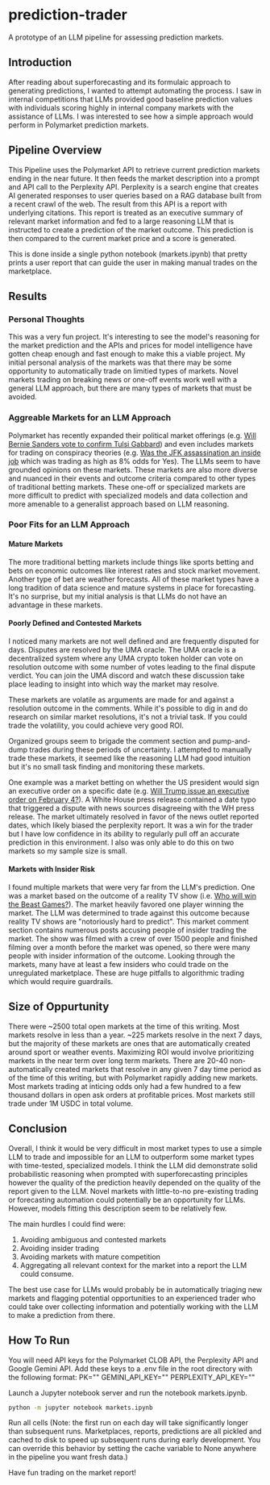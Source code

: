 # prediction-trader
A prototype of an LLM pipeline for assessing prediction markets.

## Introduction
After reading about superforecasting and its formulaic approach to generating
predictions, I wanted to attempt automating the process. I saw in internal
competitions that LLMs provided good baseline prediction values with individuals
scoring highly in internal company markets with the assistance of LLMs. I was
interested to see how a simple approach would perform in Polymarket prediction
markets.

## Pipeline Overview
This Pipeline uses the Polymarket API to retrieve current prediction markets
ending in the near future. It then feeds the market description into a prompt
and API call to the Perplexity API. Perplexity is a search engine that creates
AI generated responses to user queries based on a RAG database built from a
recent crawl of the web. The result from this API is a report with underlying
citations. This report is treated as an executive summary of relevant market
information and fed to a large reasoning LLM that is instructed to create a
prediction of the market outcome. This prediction is then compared to the
current market price and a score is generated.

This is done inside a single python notebook (markets.ipynb) that pretty prints
a user report that can guide the user in making manual trades on the
marketplace.

## Results

### Personal Thoughts
This was a very fun project. It's interesting to see the model's reasoning for
the market prediction and the APIs and prices for model intelligence have gotten
cheap enough and fast enough to make this a viable project. My initial personal
analysis of the markets was that there may be some opportunity to automatically
trade on limitied types of markets. Novel markets trading on breaking news or
one-off events work well with a general LLM approach, but there are many types
of markets that must be avoided.

### Aggreable Markets for an LLM Approach
Polymarket has recently expanded their political market offerings (e.g. [Will
Bernie Sanders vote to confirm Tulsi
Gabbard](https://polymarket.com/event/which-senators-will-vote-to-confirm-tulsi-gabbard))
and even includes markets for trading on conspiracy theories (e.g. [Was the JFK
assassination an inside
job](https://polymarket.com/event/was-jfk-assassination-an-inside-job-march-31?tid=1742326836894)
which was trading as high as 8% odds for Yes). The LLMs seem to have grounded
opinions on these markets. These markets are also more diverse and nuanced in
their events and outcome criteria compared to other types of traditional betting
markets. These one-off or specialized markets are more difficult to predict with
specialized models and data collection and more amenable to a generalist
approach based on LLM reasoning.

### Poor Fits for an LLM Approach
#### Mature Markets
The more traditional betting markets include things like sports betting and bets
on economic outcomes like interest rates and stock market movement. Another type
of bet are weather forecasts. All of these market types have a long tradition of
data science and mature systems in place for forecasting. It's no surprise, but
my initial analysis is that LLMs do not have an advantage in these markets.

#### Poorly Defined and Contested Markets
I noticed many markets are not well defined and are frequently disputed for
days. Disputes are resolved by the UMA oracle. The UMA oracle is a decentralized
system where any UMA crypto token holder can vote on resolution outcome with
some number of votes leading to the final dispute verdict. You can join the UMA
discord and watch these discussion take place leading to insight into which way
the market may resolve.

These markets are volatile as arguments are made for and against a resolution
outcome in the comments. While it's possible to dig in and do research on
similar market resolutions, it's not a trivial task. If you could trade the
volatility, you could achieve very good ROI.

Organized groups seem to brigade the comment section and pump-and-dump trades
during these periods of uncertainty. I attempted to manually trade these
markets, it seemed like the reasoning LLM had good intuition but it's no small
task finding and monitoring these markets.

One example was a market betting on whether the US president would sign an
executive order on a specific date (e.g. [Will Trump issue an executive order on
February
4?](https://polymarket.com/event/will-trump-issue-an-executive-order-on-february-4/will-trump-issue-an-executive-order-on-february-4)).
A White House press release contained a date typo that triggered a dispute with
news sources disagreeing with the WH press release. The market ultimately
resolved in favor of the news outlet reported dates, which likely biased the
perplexity report. It was a win for the trader but I have low confidence in its
ability to regularly pull off an accurate prediction in this environment. I also
was only able to do this on two markets so my sample size is small.

#### Markets with Insider Risk
I found multiple markets that were very far from the LLM's prediction. One was a
market based on the outcome of a reality TV show (i.e. [Who will win the Beast
Games?](https://polymarket.com/event/who-will-win-the-beast-games?tid=1742327690961)).
The market heavily favored one player winning the market. The LLM was determined
to trade against this outcome because reality TV shows are "notoriously hard to
predict". This market comment section contains numerous posts accusing people of
insider trading the market. The show was filmed with a crew of over 1500 people
and finished filming over a month before the market was opened, so there were
many people with insider information of the outcome. Looking through the
markets, many have at least a few insiders who could trade on the unregulated
marketplace. These are huge pitfalls to algorithmic trading which would require
guardrails.

## Size of Oppurtunity
There were ~2500 total open markets at the time of this writing. Most markets
resolve in less than a year. ~225 markets resolve in the next 7 days, but the
majority of these markets are ones that are automatically created around sport
or weather events. Maximizing ROI would involve prioritizing markets in the near
term over long term markets. There are 20-40 non-automatically created markets
that resolve in any given 7 day time period as of the time of this writing, but
with Polymarket rapidly adding new markets. Most markets trading at inticing
odds only had a few hundred to a few thousand dollars in open ask orders at
profitable prices. Most markets still trade under 1M USDC in total volume.

## Conclusion
Overall, I think it would be very difficult in most market types to use a simple
LLM to trade and impossible for an LLM to outperform some market types with
time-tested, specialized models. I think the LLM did demonstrate solid
probabilistic reasoning when prompted with superforecasting principles however
the quality of the prediction heavily depended on the quality of the report
given to the LLM. Novel markets with little-to-no pre-existing trading or
forecasting automation could potentially be an opportunity for LLMs. However,
models fitting this description seem to be relatively few.

The main hurdles I could find were:
 1) Avoiding ambiguous and contested markets
 2) Avoiding insider trading
 3) Avoiding markets with mature competition
 4) Aggregating all relevant context for the market into a report the LLM could
    consume.
 
The best use case for LLMs would probably be in automatically triaging new
markets and flagging potential opportunities to an experienced trader who could
take over collecting information and potentially working with the LLM to make a
prediction from there.

## How To Run
You will need API keys for the Polymarket CLOB API, the Perplexity API and
Google Gemini API. Add these keys to a .env file in the root directory with the
following format: PK="" GEMINI_API_KEY="" PERPLEXITY_API_KEY=""

Launch a Jupyter notebook server and run the notebook markets.ipynb.
```bash
python -m jupyter notebook markets.ipynb 
```

Run all cells (Note: the first run on each day will take significantly longer
than subsequent runs. Marketplaces, reports, predictions are all pickled and
cached to disk to speed up subsequent runs during early development. You can
override this behavior by setting the cache variable to None anywhere in the
pipeline you want fresh data.)

Have fun trading on the market report!